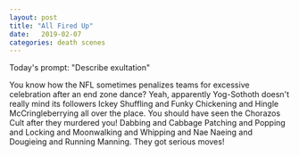 ```yaml
---
layout: post
title: "All Fired Up"
date:   2019-02-07
categories: death scenes
---
```

Today's prompt: "Describe exultation"

You know how the NFL sometimes penalizes teams for excessive celebration after an end zone dance? Yeah, apparently Yog-Sothoth doesn't really mind its followers Ickey Shuffling and Funky Chickening and Hingle McCringleberrying all over the place. You should have seen the Chorazos Cult after they murdered you! Dabbing and Cabbage Patching and Popping and Locking and Moonwalking and Whipping and Nae Naeing and Dougieing and Running Manning. They got serious moves!
